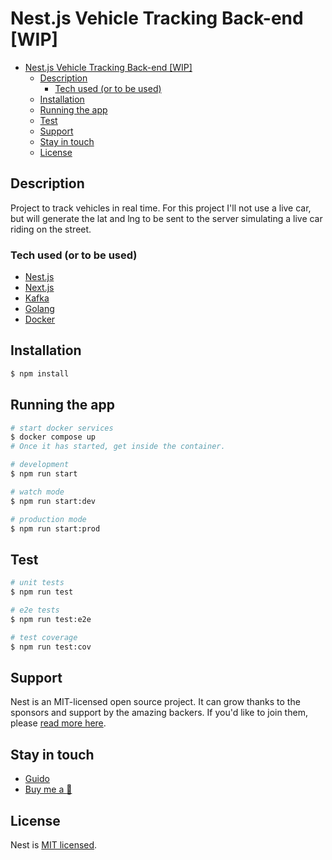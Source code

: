 # Nest.js Vehicle Tracking Back-end [WIP]

- [Nest.js Vehicle Tracking Back-end \[WIP\]](#nestjs-vehicle-tracking-back-end-wip)
  - [Description](#description)
    - [Tech used (or to be used)](#tech-used-or-to-be-used)
  - [Installation](#installation)
  - [Running the app](#running-the-app)
  - [Test](#test)
  - [Support](#support)
  - [Stay in touch](#stay-in-touch)
  - [License](#license)


## Description

Project to track vehicles in real time.
For this project I'll not use a live car, but will generate the lat and lng to be sent to the server simulating a live car riding on the street.

### Tech used (or to be used)
- [Nest.js](https://github.com/nestjs/nest)
- [Next.js]()
- [Kafka]()
- [Golang]()
- [Docker]()

## Installation

```bash
$ npm install
```

## Running the app

```bash
# start docker services
$ docker compose up
# Once it has started, get inside the container.
```

```bash
# development
$ npm run start

# watch mode
$ npm run start:dev

# production mode
$ npm run start:prod
```

## Test

```bash
# unit tests
$ npm run test

# e2e tests
$ npm run test:e2e

# test coverage
$ npm run test:cov
```

## Support

Nest is an MIT-licensed open source project. It can grow thanks to the sponsors and support by the amazing backers. If you'd like to join them, please [read more here](https://docs.nestjs.com/support).

## Stay in touch

- [Guido](https://www.linkedin.com/in/guidoaguiar/)
- [Buy me a :pizza:](https://www.buymeacoffee.com/guidoaguiar)
## License

Nest is [MIT licensed](LICENSE).

